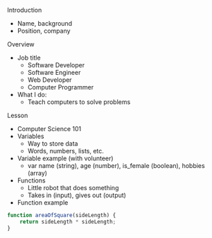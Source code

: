 Introduction
- Name, background
- Position, company

Overview
- Job title
  - Software Developer
  - Software Engineer
  - Web Developer
  - Computer Programmer
- What I do:
  - Teach computers to solve problems

Lesson
- Computer Science 101
- Variables
  - Way to store data
  - Words, numbers, lists, etc.
- Variable example (with volunteer)
  - var name (string), age (number), is_female (boolean), hobbies (array)
- Functions
  - Little robot that does something
  - Takes in (input), gives out (output)
- Function example
```js
function areaOfSquare(sideLength) {
    return sideLength * sideLength;
}
```